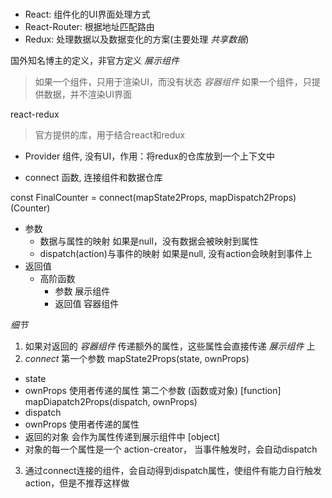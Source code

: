 #

- React: 组件化的UI界面处理方式
- React-Router: 根据地址匹配路由
- Redux: 处理数据以及数据变化的方案(主要处理 _共享数据_)

国外知名博主的定义，非官方定义
_展示组件_
> 如果一个组件，只用于渲染UI，而没有状态
_容器组件_
> 如果一个组件，只提供数据，并不渲染UI界面

react-redux 
> 官方提供的库，用于结合react和redux

- Provider 组件, 没有UI，作用：将redux的仓库放到一个上下文中

- connect 函数, 连接组件和数据仓库

const FinalCounter = connect(mapState2Props, mapDispatch2Props)(Counter)
  - 参数
    - 数据与属性的映射  如果是null，没有数据会被映射到属性
    - dispatch(action)与事件的映射  如果是null, 没有action会映射到事件上
  - 返回值
    - 高阶函数
      - 参数    展示组件
      - 返回值  容器组件

*细节*
1. 如果对返回的 _容器组件_ 传递额外的属性，这些属性会直接传递 _展示组件_ 上
2. _connect_
   第一个参数 
  mapState2Props(state, ownProps)
  - state
  - ownProps 使用者传递的属性
   第二个参数 (函数或对象)
  [function] mapDiapatch2Props(dispatch, ownProps)
  - dispatch
  - ownProps 使用者传递的属性
  - 返回的对象 会作为属性传递到展示组件中
  [object]
  - 对象的每一个属性是一个 action-creator， 当事件触发时，会自动dispatch
3. 通过connect连接的组件，会自动得到dispatch属性，使组件有能力自行触发action，但是不推荐这样做
